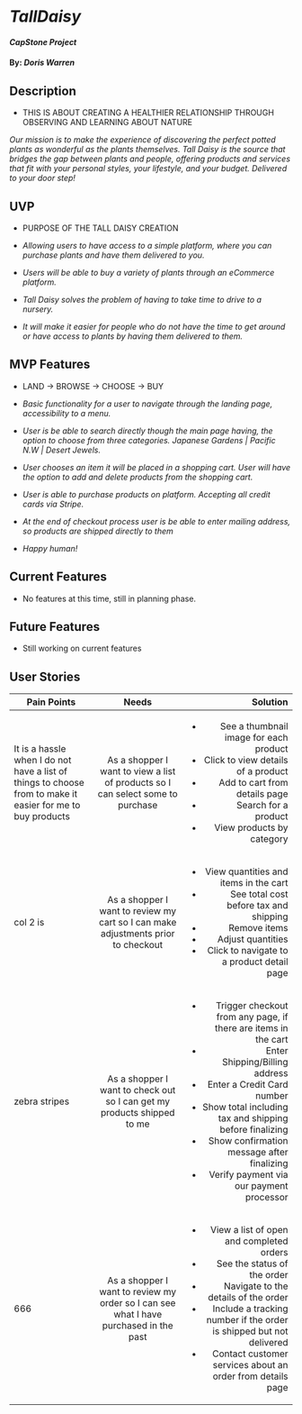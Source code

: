 # _TallDaisy_

#### _CapStone Project_

#### By: _**Doris Warren**_

## Description

* THIS IS ABOUT CREATING A HEALTHIER RELATIONSHIP THROUGH OBSERVING AND LEARNING ABOUT NATURE

_Our mission is to make the experience of discovering the perfect potted plants as wonderful as the plants themselves. Tall Daisy is the source that bridges the gap between plants and people, offering products and services that fit with your personal styles, your lifestyle, and your budget. Delivered to your door step!_

## UVP

* PURPOSE OF THE TALL DAISY CREATION

* _Allowing users to have access to a simple platform, where you can purchase plants and have them delivered to you._
* _Users will be able to buy a variety of plants through an eCommerce platform._
* _Tall Daisy solves the problem of having to take time to drive to a nursery._
* _It will make it easier for people who do not have the time to get around or have access to plants by having them delivered to them._


## MVP Features

* LAND -> BROWSE -> CHOOSE -> BUY

* _Basic functionality for a user to navigate through the landing page, accessibility to a menu._
* _User is be able to search directly though the main page having, the option to choose from three categories. Japanese Gardens | Pacific N.W | Desert Jewels._
* _User chooses an item it will be placed in a shopping cart. User will have the option to add and delete products from the shopping cart._
* _User is able to purchase products on platform. Accepting all credit cards via Stripe._
* _At the end of checkout process user is be able to enter mailing address, so products are shipped directly to them_
* _Happy human!_

## Current Features

* No features at this time, still in planning phase.

## Future Features

* Still working on current features

## User Stories

| Pain Points   | Needs       | Solution |
| ------------- |:-----------:| -----:|
| It is a hassle when I do not have a list of things to choose from to make it easier for me to buy products  | As a shopper I want to view a list of products so I can select some to purchase |<ul><li>See a thumbnail image for each product</li><li> Click to view details of a product</li><li> Add to cart from details page</li><li>Search for a product</li><li>View products by category</li></ul>  |
| col 2 is      | As a shopper I want to review my cart so I can make adjustments prior to checkout      | <ul><li>View quantities and items in the cart</li><li>See total cost before tax and shipping</li><li>Remove items</li><li>Adjust quantities</li><li>Click to navigate to a product detail page</li></ul> |
| zebra stripes | As a shopper I want to check out so I can get my products shipped to me   | <ul><li>Trigger checkout from any page, if there are items in the cart</li><li>Enter Shipping/Billing address</li><li>Enter a Credit Card number</li><li>Show total including tax and shipping before finalizing</li><li>Show confirmation message after finalizing</li><li>Verify payment via our payment processor</li></ul> |
| 666  | As a shopper I want to review my order so I can see what I have purchased in the past |<ul><li>View a list of open and completed orders</li><li> See the status of the order</li><li> Navigate to the details of the order</li><li>Include a tracking number if the order is shipped but not delivered</li><li>Contact customer services about an order from details page</li></ul>  |

